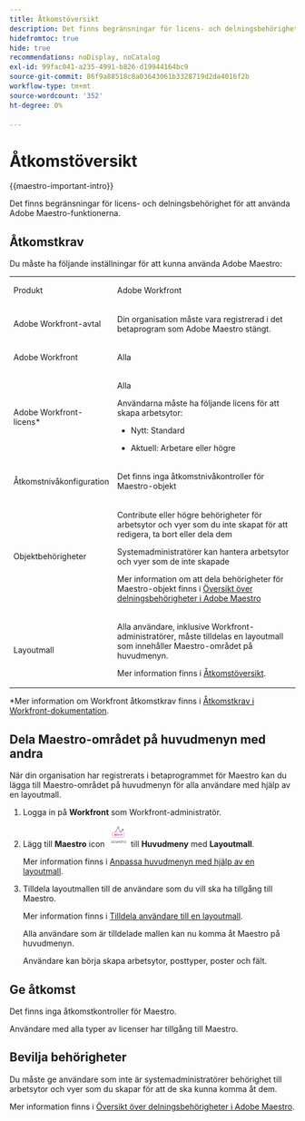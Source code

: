 ```yaml
---
title: Åtkomstöversikt
description: Det finns begränsningar för licens- och delningsbehörighet för att använda Adobe Maestro-funktionerna.
hidefromtoc: true
hide: true
recommendations: noDisplay, noCatalog
exl-id: 99fac041-a235-4991-b826-d19944164bc9
source-git-commit: 86f9a88518c8a03643061b3328719d2da4016f2b
workflow-type: tm+mt
source-wordcount: '352'
ht-degree: 0%

---
```


<!--update the metadata with real things when making this public; also update the description with something like this: Not all users in the organization have the same access and permissions to use Adobe Maestro. This article describes the levels of access that users could have to Adobe Maestro. -->
<!--update the title and the metadata title if Maestro is NOT its own product - because the title is too generic for it being a Workfront capability-->

# Åtkomstöversikt

{{maestro-important-intro}}

Det finns begränsningar för licens- och delningsbehörighet för att använda Adobe Maestro-funktionerna.

## Åtkomstkrav

Du måste ha följande inställningar för att kunna använda Adobe Maestro:

<table style="table-layout:auto">
 <col>
 </col>
 <col>
 </col>
 <tbody>
    <tr>
<tr>
<td>
   <p> Produkt</p> </td>
   <td>
   <p> Adobe Workfront</p> </td>
  </tr>  
 <td role="rowheader"><p>Adobe Workfront-avtal</p></td>
   <td>
<p>Din organisation måste vara registrerad i det betaprogram som Adobe Maestro stängt. </p>
   </td>
  </tr>
  <tr>
   <td role="rowheader"><p>Adobe Workfront</p></td>
   <td>
<p>Alla</p>
   </td>
  </tr>
  <tr>
   <td role="rowheader"><p>Adobe Workfront-licens*</p></td>
   <td>
   <p>Alla</p>
   Användarna måste ha följande licens för att skapa arbetsytor: 
   <ul><li><p>Nytt: Standard</p> </li>
   <li><p>Aktuell: Arbetare eller högre</p> </li></ul>
  </td>
  </tr>
  <tr>
   <td role="rowheader"><p>Åtkomstnivåkonfiguration</p></td>
   <td> <p>Det finns inga åtkomstnivåkontroller för Maestro-objekt</p>  
</td>
  </tr>
<tr>
   <td role="rowheader"><p>Objektbehörigheter</p></td>
   <td>
   <p>Contribute eller högre behörigheter för arbetsytor och vyer som du inte skapat för att redigera, ta bort eller dela dem</p>
    <p>Systemadministratörer kan hantera arbetsytor och vyer som de inte skapade </p>
   <p>Mer information om att dela behörigheter för Maestro-objekt finns i  
   <a href="../access/sharing-permissions-overview.md">Översikt över delningsbehörigheter i Adobe Maestro</a> 
  </td>
  </tr>
<tr>
   <td role="rowheader"><p>Layoutmall</p></td>
   <td> <p>Alla användare, inklusive Workfront-administratörer, måste tilldelas en layoutmall som innehåller Maestro-området på huvudmenyn. </p> <p>Mer information finns i <a href="/help/quicksilver/maestro/access/access-overview.md">Åtkomstöversikt</a>. </p>  
</td>
  </tr>
 </tbody>
</table>

*Mer information om Workfront åtkomstkrav finns i [Åtkomstkrav i Workfront-dokumentation](/help/quicksilver/administration-and-setup/add-users/access-levels-and-object-permissions/access-level-requirements-in-documentation.md).


## Dela Maestro-området på huvudmenyn med andra

<!--First, contact your account manager to obtain access to the current Maestro closed beta program.-->

När din organisation har registrerats i betaprogrammet för Maestro kan du lägga till Maestro-området på huvudmenyn för alla användare med hjälp av en layoutmall.

1. Logga in på **Workfront** som Workfront-administratör.

1. Lägg till **Maestro** icon ![](assets/maestro-icon.png) till **Huvudmeny** med **Layoutmall**.

   Mer information finns i [Anpassa huvudmenyn med hjälp av en layoutmall](../../administration-and-setup/customize-workfront/use-layout-templates/customize-main-menu.md).

1. Tilldela layoutmallen till de användare som du vill ska ha tillgång till Maestro.

   Mer information finns i [Tilldela användare till en layoutmall](../../administration-and-setup/customize-workfront/use-layout-templates/assign-users-to-layout-template.md).

   Alla användare som är tilldelade mallen kan nu komma åt Maestro på huvudmenyn.

   Användare kan börja skapa arbetsytor, posttyper, poster och fält.

## Ge åtkomst

Det finns inga åtkomstkontroller för Maestro.

Användare med alla typer av licenser har tillgång till Maestro.

## Bevilja behörigheter

Du måste ge användare som inte är systemadministratörer behörighet till arbetsytor och vyer som du skapar för att de ska kunna komma åt dem.

Mer information finns i [Översikt över delningsbehörigheter i Adobe Maestro](/help/quicksilver/maestro/access/sharing-permissions-overview.md).


